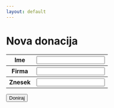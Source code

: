 ```yaml
---
layout: default
---
```


<h1>Nova donacija</h1>

<form method="post" action="thankyou">
    <table style="width:100%">
        <tr>
            <th>Ime</th>
            <th><input type="text" name="name" id="name"></th> 
        </tr>
        <tr>
            <th>Firma</th>
            <th><input type="text" name="firm" id="firm"></th> 
        </tr>
        <tr>
            <th>Znesek</th>
            <th><input type="number" name="value" id="value"></th> 
        </tr>
    </table>
    <input type="submit" value="Doniraj">
</form>
